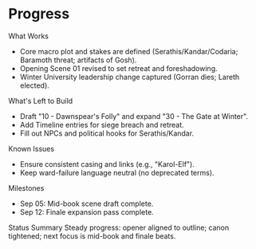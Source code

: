 # Progress

What Works
- Core macro plot and stakes are defined (Serathis/Kandar/Codaria; Baramoth threat; artifacts of Gosh).
- Opening Scene 01 revised to set retreat and foreshadowing.
- Winter University leadership change captured (Gorran dies; Lareth elected).

What's Left to Build
- Draft "10 - Dawnspear's Folly" and expand "30 - The Gate at Winter".
- Add Timeline entries for siege breach and retreat.
- Fill out NPCs and political hooks for Serathis/Kandar.

Known Issues
- Ensure consistent casing and links (e.g., "Karol-Elf").
- Keep ward-failure language neutral (no deprecated terms).

Milestones
- Sep 05: Mid-book scene draft complete.
- Sep 12: Finale expansion pass complete.

Status Summary
Steady progress: opener aligned to outline; canon tightened; next focus is mid-book and finale beats.
